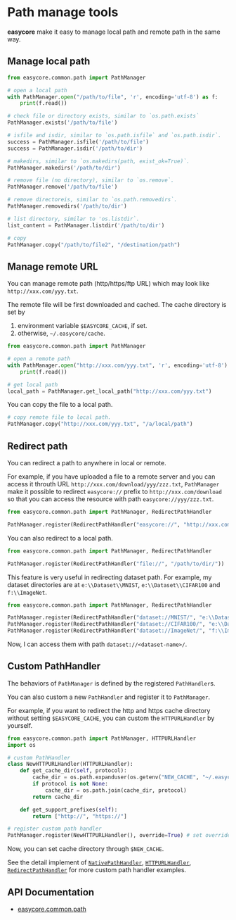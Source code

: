 # Path manage tools

**easycore** make it easy to manage local path and remote path in the same way.

## Manage local path

```python
from easycore.common.path import PathManager

# open a local path
with PathManager.open("/path/to/file", 'r', encoding='utf-8') as f:
    print(f.read())

# check file or directory exists, similar to `os.path.exists`
PathManager.exists('/path/to/file')

# isfile and isdir, similar to `os.path.isfile` and `os.path.isdir`.
success = PathManager.isfile('/path/to/file')
success = PathManager.isdir('/path/to/dir')

# makedirs, similar to `os.makedirs(path, exist_ok=True)`.
PathManager.makedirs('/path/to/dir')

# remove file (no directory), similar to `os.remove`. 
PathManager.remove('/path/to/file')

# remove directoreis, similar to `os.path.removedirs`.
PathManager.removedirs('/path/to/dir')

# list directory, similar to 'os.listdir`.
list_content = PathManager.listdir('/path/to/dir')

# copy
PathManager.copy("/path/to/file2", "/destination/path")

```

## Manage remote URL

You can manage remote path (http/https/ftp URL) which may look like `http://xxx.com/yyy.txt`.

The remote file will be first downloaded and cached. The cache directory is set by

1. environment variable `$EASYCORE_CACHE`, if set.
2. otherwise, `~/.easycore/cache`.

```python
from easycore.common.path import PathManager

# open a remote path
with PathManager.open("http://xxx.com/yyy.txt", 'r', encoding='utf-8') as f:
    print(f.read())

# get local path
local_path = PathManager.get_local_path("http://xxx.com/yyy.txt")
```

You can copy the file to a local path.

```python
# copy remote file to local path.
PathManager.copy("http://xxx.com/yyy.txt", "/a/local/path")
```

## Redirect path

You can redirect a path to anywhere in local or remote.

For example, if you have uploaded a file to a remote server and you can access it throuth URL `http://xxx.com/download/yyy/zzz.txt`, `PathManager` make it possible to redirect `easycore://` prefix to `http://xxx.com/download` so that you can access the resource with path `easycore://yyy/zzz.txt`.

```python
from easycore.common.path import PathManager, RedirectPathHandler

PathManager.register(RedirectPathHandler("easycore://", "http://xxx.com/download/"))
```

You can also redirect to a local path.

```python
from easycore.common.path import PathManager, RedirectPathHandler

PathManager.register(RedirectPathHandler("file://", "/path/to/dir/"))
```

This feature is very useful in redirecting dataset path. For example, my dataset directories are at `e:\\Dataset\\MNIST`, `e:\\Dataset\\CIFAR100` and `f:\\ImageNet`.

```python
from easycore.common.path import PathManager, RedirectPathHandler

PathManager.register(RedirectPathHandler("dataset://MNIST/", "e:\\Dataset\\MNIST\\"))
PathManager.register(RedirectPathHandler("dataset://CIFAR100/", "e:\\Dataset\\CIFAR100\\"))
PathManager.register(RedirectPathHandler("dataset://ImageNet/", "f:\\ImageNet\\"))
```

Now, I can access them with path `dataset://<dataset-name>/`.


## Custom PathHandler

The behaviors of `PathManager` is defined by the registered `PathHandler`s.

You can also custom a new `PathHandler` and register it to `PathManager`. 

For example, if you want to redirect the http and https cache directory without setting `$EASYCORE_CACHE`, you can custom the `HTTPURLHandler` by yourself.

```python
from easycore.common.path import PathManager, HTTPURLHandler
import os

# custom PathHandler
class NewHTTPURLHandler(HTTPURLHandler):
    def get_cache_dir(self, protocol):
        cache_dir = os.path.expanduser(os.getenv("NEW_CACHE", "~/.easycore/cache"))
        if protocol is not None:
            cache_dir = os.path.join(cache_dir, protocol)
        return cache_dir

    def get_support_prefixes(self):
        return ["http://", "https://"]

# register custom path handler
PathManager.register(NewHTTPURLHandler(), override=True) # set override to True to override the existing http and https path handler.
```

Now, you can set cache directory through `$NEW_CACHE`.

See the detail implement of [`NativePathHandler`](../_modules/easycore/common/path/path_handler.html#NativePathHandler), [`HTTPURLHandler`](../_modules/easycore/common/path/http_path_handler.html#HTTPURLHandler), [`RedirectPathHandler`](../_modules/easycore/common/path/redirect_path_handler.html#RedirectPathHandler) for more custom path handler examples.


## API Documentation

+ [easycore.common.path](../modules/easycore.common.path.html)